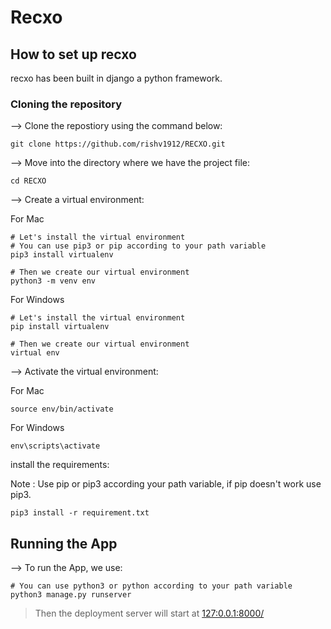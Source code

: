 # Recxo



## How to set up recxo 
recxo has been built in django a python framework.

### Cloning the repository
--> Clone the repostiory using the command below:
``` 
git clone https://github.com/rishv1912/RECXO.git
```

--> Move into the directory where we have the project file:

```
cd RECXO
```

--> Create a virtual environment:

For Mac
```
# Let's install the virtual environment
# You can use pip3 or pip according to your path variable
pip3 install virtualenv

# Then we create our virtual environment
python3 -m venv env
```

For Windows
```
# Let's install the virtual environment
pip install virtualenv

# Then we create our virtual environment
virtual env
```

--> Activate the virtual environment:

For Mac
```
source env/bin/activate
```

For Windows
```
env\scripts\activate
```

install the requirements:

Note : Use pip or pip3 according your path variable, if pip doesn't work use pip3.

```
pip3 install -r requirement.txt
```
## Running the App

--> To run the App, we use:

```
# You can use python3 or python according to your path variable
python3 manage.py runserver
```

> Then the deployment server will start at [127:0.0.1:8000/](127:0.0.1:8000/)